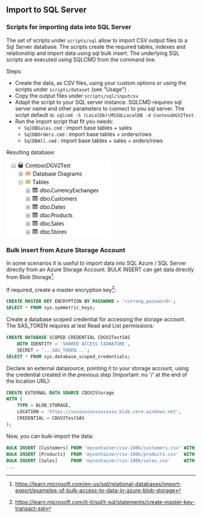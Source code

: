 ## Import to SQL Server

### Scripts for importing data into SQL Server

The set of scripts under `scripts/sql` allow to import CSV output files to a Sql Server database. The scripts create the required tables, indexes and relationship and import data using sql bulk insert. The underlying SQL scripts are executed using SQLCMD from the command line.

Steps:
 - Create the data, as CSV files, using your custom options or using the scripts under `scripts/dataset` (see "Usage") .
 - Copy the output files under `scripts/sql/inputcsv` 
 - Adapt the script to your SQL server instance. SQLCMD requires sql server name and other parameters to connect to you sql server. The script default is: 
 `sqlcmd -S (LocalDb)\MSSQLLocalDB -d ContosoDGV2Test`
 - Run the import script that fit you needs:
    - `SqlDBSales.cmd` : import base tables + sales
    - `SqlDBOrders.cmd` : import base tables + orders/rows
    - `SqlDBAll.cmd` : import base tables + sales + orders/rows


Resulting database:

![Img2](imgs/img2.png)


### Bulk insert from Azure Storage Account

In some scenarios it is useful to import data into SQL Azure / SQL Server directly from an Azure Storage Account. BULK INSERT can get data directly from Blob Storage[^1].

If required, create a master encryption key[^2]:

```SQL
CREATE MASTER KEY ENCRYPTION BY PASSWORD = '<strong_password>';
SELECT * FROM sys.symmetric_keys;
```

Create a database scoped credential for accessing the storage account. The SAS_TOKEN requires at lest Read and List permissions:

```SQL
CREATE DATABASE SCOPED CREDENTIAL CDGV2TestSAS 
    WITH IDENTITY = 'SHARED ACCESS SIGNATURE',
    SECRET = '...SAS_TOKEN...';
SELECT * FROM sys.database_scoped_credentials;
```

Declare an external datasource, pointing it to your storage account, using the credential created in the previous step (Important: no '/' at the end of the location URL):

```SQL
CREATE EXTERNAL DATA SOURCE CDGV2Storage
WITH (
    TYPE = BLOB_STORAGE,
    LOCATION = 'https://xxxxxxxxxxxxxxxxx.blob.core.windows.net',
    CREDENTIAL = CDGV2TestSAS
);
```

Now, you can bulk-import the data:

```SQL
BULK INSERT [Customers] FROM 'mycontainer/csv-100k/customers.csv' WITH (DATA_SOURCE='CDGV2Storage', TABLOCK, FORMAT='CSV', FIRSTROW=2, FIELDTERMINATOR =',');
BULK INSERT [Products]  FROM 'mycontainer/csv-100k/products.csv'  WITH (DATA_SOURCE='CDGV2Storage', TABLOCK, FORMAT='CSV', FIRSTROW=2, FIELDTERMINATOR =',');
BULK INSERT [Sales]     FROM 'mycontainer/csv-100k/sales.csv'     WITH (DATA_SOURCE='CDGV2Storage', TABLOCK, FORMAT='CSV', FIRSTROW=2, FIELDTERMINATOR =',');
...
```



[^1]: https://learn.microsoft.com/en-us/sql/relational-databases/import-export/examples-of-bulk-access-to-data-in-azure-blob-storage

[^2]: https://learn.microsoft.com/it-it/sql/t-sql/statements/create-master-key-transact-sql

